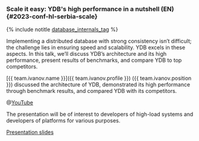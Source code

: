 ### Scale it easy: YDB's high performance in a nutshell (EN) {#2023-conf-hl-serbia-scale}

{% include notitle [database_internals_tag](../../tags.md#database_internals) %}

Implementing a distributed database with strong consistency isn’t difficult; the challenge lies in ensuring speed and scalability. YDB excels in these aspects. In this talk, we’ll discuss YDB’s architecture and its high performance, present results of benchmarks, and compare YDB to top competitors.

[{{ team.ivanov.name }}]({{ team.ivanov.profile }}) ({{ team.ivanov.position }}) discussed the architecture of YDB, demonstrated its high performance through benchmark results, and compared YDB with its competitors.

@[YouTube](https://youtu.be/iMjq96GQTHQ?si=moMbI3Je90s3zY60)

The presentation will be of interest to developers of high-load systems and developers of platforms for various purposes.

[Presentation slides](https://presentations.ydb.tech/2023/en/highload_serbia/ydb_performance/presentation.pdf)


